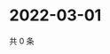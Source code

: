 # 2022-03-01

共 0 条

<!-- BEGIN WEIBO -->
<!-- 最后更新时间 Tue Mar 01 2022 14:12:36 GMT+0800 (China Standard Time) -->

<!-- END WEIBO -->
